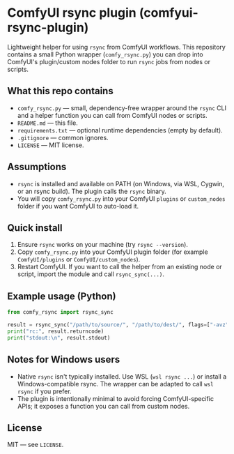 # ComfyUI rsync plugin (comfyui-rsync-plugin)

Lightweight helper for using `rsync` from ComfyUI workflows. This repository contains a small Python wrapper (`comfy_rsync.py`) you can drop into ComfyUI's plugin/custom nodes folder to run `rsync` jobs from nodes or scripts.

## What this repo contains

- `comfy_rsync.py` — small, dependency-free wrapper around the `rsync` CLI and a helper function you can call from ComfyUI nodes or scripts.
- `README.md` — this file.
- `requirements.txt` — optional runtime dependencies (empty by default).
- `.gitignore` — common ignores.
- `LICENSE` — MIT license.

## Assumptions

- `rsync` is installed and available on PATH (on Windows, via WSL, Cygwin, or an rsync build). The plugin calls the `rsync` binary.
- You will copy `comfy_rsync.py` into your ComfyUI `plugins` or `custom_nodes` folder if you want ComfyUI to auto-load it.

## Quick install

1. Ensure `rsync` works on your machine (try `rsync --version`).
2. Copy `comfy_rsync.py` into your ComfyUI plugin folder (for example `ComfyUI/plugins` or `ComfyUI/custom_nodes`).
3. Restart ComfyUI. If you want to call the helper from an existing node or script, import the module and call `rsync_sync(...)`.

## Example usage (Python)

```py
from comfy_rsync import rsync_sync

result = rsync_sync("/path/to/source/", "/path/to/dest/", flags=["-avz"], dry_run=True)
print("rc:", result.returncode)
print("stdout:\n", result.stdout)
```

## Notes for Windows users

- Native `rsync` isn't typically installed. Use WSL (`wsl rsync ...`) or install a Windows-compatible rsync. The wrapper can be adapted to call `wsl rsync` if you prefer.
- The plugin is intentionally minimal to avoid forcing ComfyUI-specific APIs; it exposes a function you can call from custom nodes.

## License

MIT — see `LICENSE`.
